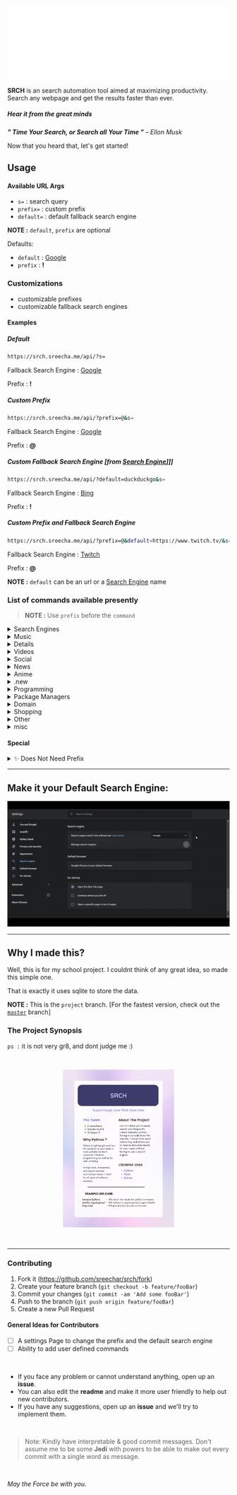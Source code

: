 <a align="center">
  <img src="./assets/srch.svg">
</a>

**SRCH** is an search automation tool aimed at maximizing productivity. Search any webpage  and get the results faster than ever.

##### Hear it from the great minds
***" Time Your Search, or Search all Your Time "*** – *Ellon Musk*

Now that you heard that, let's get started!



## Usage
#### Available URL Args
- `s=` : search query
- `prefix=` : custom prefix
- `default=` : default fallback search engine<br>

**NOTE :** `default`, `prefix` are optional<br>

 Defaults:
  - `default` : [Google](https://www.google.com)
  - `prefix` : **!** 


### Customizations
 - customizable prefixes
 - customizable fallback search engines
  
#### Examples

##### Default

```bash
https://srch.sreecha.me/api/?s=
```

Fallback Search Engine : [Google](https://www.google.com)

Prefix : **!**

##### Custom Prefix

```bash
https://srch.sreecha.me/api/?prefix=@&s=
```

Fallback Search Engine : [Google](https://www.google.com)

Prefix : **@**

##### Custom Fallback Search Engine [from [Search Engine](#list-of-commands-available-presently)]]]

```bash
https://srch.sreecha.me/api/?default=duckduckgo&s=
```

Fallback Search Engine : [Bing](https://www.bing.com)

Prefix : **!**

##### Custom Prefix and Fallback Search Engine

```bash
https://srch.sreecha.me/api/?prefix=@&default=https://www.twitch.tv/&s=
```

Fallback Search Engine : [Twitch](https://www.twitch.tv/)

Prefix : **@**

**NOTE :** `default` can be an url or a [Search Engine](#list-of-commands-available-presently) name


### List of commands available presently
> **NOTE :** Use `prefix` before the `command`

<details><summary>Search Engines</summary><br>

Command| Does...
:-----:|:-----:
`google`|[google](https://www.google.com)]
`duckduckgo`|[duckduckgo](https://duckduckgo.com)
`brave`|[brave](https://search.brave.com)
`bing`|[bing](https://www.bing.com)
`ecosia`|[ecosia](https://www.ecosia.org)
`startpage`|[startpage](https://startpage.com)

</details>


<details><summary>Music</summary><br>

command| Does...
:-----:|:-----:
`spotify`|[spotify](https://open.spotify.com)
`ytmusic`|[ytmusic](https://music.youtube.com)
`genius`|[genius](https://genius.com)
`musicstax`|[musicstax](https://musicstax.com)
`soundcloud`|[soundcloud](https://soundcloud.com)
`bandcamp`|[bandcamp](https://bandcamp.com)
`applemusic`|[applemusic](https://music.apple.com)
`musixmatch`|[musixmatch](https://www.musixmatch.com)

</details>


<details><summany>Movies</summary><br>

command| Does...
:-----:|:-----:
`imdb`|[imdb](https://www.imdb.com)
`rottentomatoes`|[rottentomatoes](https://www.rottentomatoes.com)
`fandango`|[fandango](https://www.fandango.com)

</details>


<details><summary>Videos</summary><br>

command| Does...
:-----:|:-----:
`youtube` or `yt`|[youtube](https://www.youtube.com)
`netflix`|[netflix](https://www.netflix.com)
`odysee`|[odysee](https://odysee.com)
`twitch`|[twitch](https://www.twitch.tv)
`gyazo`|[gyazo](https://gyazo.com)

</details>


<details><summary>Social</summary><br>

command| Does...
:-----:|:-----:
`facebook` or `fb`|[facebook](https://www.facebook.com)
`instagram` or `ig`|[instagram](https://www.instagram.com)
`twitter`|[twitter](https://www.twitter.com)
`reddit`|[reddit](https://www.reddit.com)
`linkedin`|[linkedin](https://www.linkedin.com)
`pinterest`|[pinterest](https://www.pinterest.com)
`quora`|[quora](https://www.quora.com)
`whatsapp`|[whatsapp](https://web.whatsapp.com)
`snapchat`|[snapchat](https://www.snapchat.com)
`telegram`|[telegram](https://web.telegram.org)
`skype`|[skype](https://web.skype.com)
`slack`|[slack](https://slack.com)
`discord`|[discord](https://discord.com)
`tiktok`|[tiktok](https://www.tiktok.com)
`polywork`|[polywork](https://polywork.com)
`subso`|[sub.so](https://sub.so)


</details>


<details><summary>News</summary><br>

command| Does...
:-----:|:-----:
`bbc`|[bbc](https://www.bbc.com)
`cnn`|[cnn](https://www.cnn.com)
`nytimes`|[nytimes](https://www.nytimes.com)
`npr`|[npr](https://www.npr.org)
`washingtonpost`|[washingtonpost](https://www.washingtonpost.com)
`wsj`|[wsj](https://www.wsj.com)
`huffpost`|[huffpost](https://www.huffpost.com)
`foxnews`|[foxnews](https://www.foxnews.com)
`theguardian`|[theguardian](https://www.theguardian.com)
`theverge`|[theverge](https://www.theverge.com)
`techcrunch`|[techcrunch](https://techcrunch.com)
`techradar`|[techradar](https://techradar.com)
`reuters`|[reuters](https://www.reuters.com)
`bloomberg`|[bloomberg](https://www.bloomberg.com)
`businessinsider`|[businessinsider](https://www.businessinsider.com)
`cnbc`|[cnbc](https://www.cnbc.com)
`theatlantic`|[theatlantic](https://www.theatlantic.com)
`vox`|[vox](https://www.vox.com)
`forbes`|[forbes](https://www.forbes.com)

</details>


<details><summary>Anime</summary><br>

command| Does...
:-----:|:-----:
`anilist`|[anilist](https://anilist.co)
`myanimelist`|[myanimelist](https://myanimelist.net)
`anidb`|[anidb](https://anidb.net)
`crunchyroll`|[crunchyroll](https://www.crunchyroll.com)
`animixplay`|[animixplay](https://animixplay.to)

`animeflv`|[animeflv](https://animeflv.net)
`anime-planet`|[anime-planet](https://anime-planet.com)
`anime-news`|[anime-news](https://anime-news.com)
`kitori`|[kitori](https://kitori.com)
`gogoanime`|[gogoanime](https://gogoanime.com)

</details>


<details><summary>.new</summary><br>

command| Does...
:-----:|:-----:
`figma`|[figma](https://www.figma.new)
`meet`|[meet](https://meet.new)
`repo`|[repo](https://repo.new)
`gist`|[gist](https://gist.new)
`docs`|[docs](https://docs.new)
`slides`|[slides](https://slides.new)
`pastebin`|[pastebin](https://pastebin.com)
`hastebin`|[hastebin](https://www.toptal.com/developers/hastebin/)
`ghostbin`|[ghostbin](https://ghostbin.com)
`imperial`|[imperial](https://imperialb.in/)

</details>


<details> <summary>Programming</summary><br>

command| Does...
:-----:|:-----:
`git`|[github](https://github.com) [Repo]
`github`|[github](https://github.com) [User]
`gitlab`|[gitlab](https://gitlab.com)
`stackoverflow` or `overflow`|[stackoverflow](https://stackoverflow.com)
`codepen`|[codepen](https://codepen.io)
`replit`|[repl.it](https://repl.it)
`crates`|[crates.io](https://crates.io)
`rust`|[rust-lang.org](https://doc.rust-lang.org)
`gitea`|[gitea](https://gitea.com)
`gopkg`|[gopkg.in](https://gopkg.in)
`lighthouse`|[lighthouse.io](https://lighthouse.io)
`tsplay`|[tsplay](https://typescriptlang.org/play)
`docker`|[docker](https://hub.docker.com)
`tailwind`|[tailwindcss](https://tailwindcss.com/docs)
`dpy`|[discord.py](https://discordpy.readthedocs.io)
`djs`|[discord.js](https://discord.js.org)
`fa`|[fontawesome](https://fontawesome.com/)
`fonts`|[google fonts](https://fonts.google.com)

</details>


<details><summary>Package Managers</summary><br>

command| Does...
:-----:|:-----:
`npm`|[npm](https://www.npmjs.com)
`yarn`|[yarn](https://yarnpkg.com)
`pip`or `pipy`|[pip](https://pypi.org)
`brew`|[homebrew](https://brew.sh)
`aur`|[aur](https://aur.archlinux.org)
`packagist`|[packagist](https://packagist.org)

</details>


<details><summary>Domain</summary><br>

command| Does...
:-----:|:-----:
`namelix`|[namelix](https://namelix.com)
`namecheap`|[namecheap](https://www.namecheap.com)
`googledomains`|[googledomains](https://www.google.com/domains)

</details>


<details><summary>Shopping</summary><br>

command| Does...
:-----:|:-----:
`amazon`|[amazon](https://www.amazon.com)
`ebay`|[ebay](https://www.ebay.com)
`newegg`|[newegg](https://www.newegg.com)
`geizhals`|[geizhals](https://www.geizhals.at)

</details>


<details><summary>Other</summary><br>

command| Does...
:-----:|:-----:
`gmail`|[gmail](https://mail.google.com)
`gdrive`|[google drive](https://drive.google.com)
`wikipedia`|[wikipedia](https://en.wikipedia.org)
`trello`|[trello](https://trello.com)
`producthunt`|[producthunt](https://www.producthunt.com)
`img`|[Google Images](https://imgage.google.com)
`urban`|[Urban Dictionary](https://www.urbandictionary.com)
`maps`|[Google Maps](https://www.google.com/maps)
`libgen`|[Liberary Genisis](https://libgen.li)
`imgflip`|[imgflip](https://imgflip.com)


</details>


<details><summary>misc</summary><br>

command| Does...
:-----:|:-----:
`dns`|[dns](https://nslookup.io)
`ip`|[ip](https://ipinfo.io)
`speedtest`|[speedtest](https://speedtest.net)
`tor`|[tor](https://check.torproject.org/)
`geoip`|[geoip](https://geoip.com)

</details>

#### Special

<details><summary>✨ Does Not Need Prefix</summary><br>
  
command| Does...
:-----:|:-----:
`r/`|reddit thread
`u/`|reddit user
`lh`|localhost:3000
`lh:{port}`|localhost:{port}

</details>

---
## Make it your Default Search Engine:

![](./assets/guide/default-engine.gif)

---

## Why I made this?
Well, this is for my school project. I couldnt think of any great idea, so made this simple one.

That is exactly it uses sqlite to store the data.

**NOTE :** This is the `project` branch. 
[For the fastest version, check out the [`master`]() branch]

### The Project Synopsis
`ps :` it is not very gr8, and dont judge me :)

<br>
<p align="center">
  <img src="./assets/synopsis.png" width=50%>
</p>
<br>

---

### Contributing

1. Fork it (<https://github.com/sreechar/srch/fork>)
2. Create your feature branch (`git checkout -b feature/fooBar`)
3. Commit your changes (`git commit -am 'Add some fooBar'`)
4. Push to the branch (`git push origin feature/fooBar`)
5. Create a new Pull Request

#### General Ideas for Contributors

- [ ] A settings Page to change the prefix and the default search engine
- [ ] Ability to add user defined commands

<br>

- If you face any problem or cannot understand anything, open up an **issue**.
- You can also edit the **readme** and make it more user friendly to help out new contributors.
- If you have any suggestions, open up an **issue** and we'll try to implement them.

<br>

> Note: Kindly have interpretable & good commit messages. Don't assume me to be some **Jedi** with powers to be able to make out every commit with a single word as message.

<br>

*May the Force be with you.*



